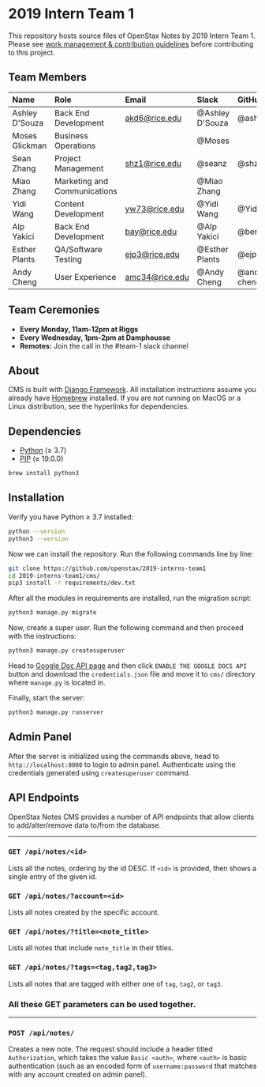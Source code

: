 # 2019 Intern Team 1
This repository hosts source files of OpenStax Notes by 2019 Intern Team 1. Please see [work management & contribution guidelines](https://github.com/openstax/2019-interns-team1/blob/master/CONTRIBUTING.md) before contributing to this project.

## Team Members
| Name | Role | Email | Slack | GitHub | 
| :---- | :---- | :---- | :---- | :---- |
| Ashley D'Souza | Back End Development | akd6@rice.edu | @Ashley D'Souza | @ashdza
| Moses Glickman | Business Operations | | @Moses |
| Sean Zhang     | Project Management | shz1@rice.edu | @seanz | @shz12
| Miao Zhang     | Marketing and Communications | | @Miao Zhang
| Yidi Wang      | Content Development | yw73@rice.edu| @Yidi Wang| @Yidi0213
| Alp Yakici     | Back End Development | bay@rice.edu | @Alp Yakici | @berkalpyakici | |
| Esther Plants  | QA/Software Testing | ejp3@rice.edu | @Esther Plants | @ejp3
| Andy Cheng     | User Experience | amc34@rice.edu | @Andy Cheng | @andy-m-cheng

## Team Ceremonies
- **Every Monday, 11am-12pm at Riggs**
- **Every Wednesday, 1pm-2pm at Damphousse**
- **Remotes:** Join the call in the #team-1 slack channel

## About
CMS is built with [Django Framework](https://www.djangoproject.com). All installation instructions assume you already have [Homebrew](http://brew.sh) installed. If you are not running on MacOS or a Linux distribution, see the hyperlinks for dependencies.

## Dependencies
* [Python](https://www.python.org/) (≥ 3.7)
* [PIP](https://github.com/pypa/pip) (≥ 19.0.0)
```bash
brew install python3
```

## Installation
Verify you have Python ≥ 3.7 installed:  
```bash
python --version
python3 --version
```

Now we can install the repository. Run the following commands line by line:

```bash
git clone https://github.com/openstax/2019-interns-team1
cd 2019-interns-team1/cms/
pip3 install -r requirements/dev.txt
```

After all the modules in requirements are installed, run the migration script:

```bash
python3 manage.py migrate
```
Now, create a super user. Run the following command and then proceed with the instructions:

```bash
python3 manage.py createsuperuser
```

Head to [Google Doc API page](https://developers.google.com/docs/api/quickstart/python) and then click `ENABLE THE GOOGLE DOCS API` button and download the `credentials.json` file and move it to `cms/` directory where `manage.py` is located in.


Finally, start the server:

```bash
python3 manage.py runserver
```

## Admin Panel
After the server is initialized using the commands above, head to `http://localhost:8000` to login to admin panel. Authenticate using the credentials generated using `createsuperuser` command.

## API Endpoints
OpenStax Notes CMS provides a number of API endpoints that allow clients to add/alter/remove data to/from the database.

---

### `GET /api/notes/<id>`
Lists all the notes, ordering by the id DESC. If `<id>` is provided, then shows a single entry of the given id.

### `GET /api/notes/?account=<id>`
Lists all notes created by the specific account.

### `GET /api/notes/?title=<note_title>`
Lists all notes that include `note_title` in their titles.

### `GET /api/notes/?tags=<tag,tag2,tag3>`
Lists all notes that are tagged with either one of `tag`, `tag2`, or `tag3`.

### All these GET parameters can be used together.

---

### `POST /api/notes/`
Creates a new note. The request should include a header titled  `Authorization`, which takes the value `Basic <auth>`, where `<auth>` is basic authentication (such as an encoded form of `username:password` that matches with any account created on admin panel).